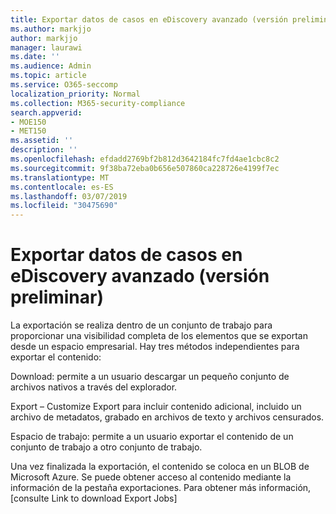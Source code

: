 ```yaml
---
title: Exportar datos de casos en eDiscovery avanzado (versión preliminar)
ms.author: markjjo
author: markjjo
manager: laurawi
ms.date: ''
ms.audience: Admin
ms.topic: article
ms.service: O365-seccomp
localization_priority: Normal
ms.collection: M365-security-compliance
search.appverid:
- MOE150
- MET150
ms.assetid: ''
description: ''
ms.openlocfilehash: efdadd2769bf2b812d3642184fc7fd4ae1cbc8c2
ms.sourcegitcommit: 9f38ba72eba0b656e507860ca228726e4199f7ec
ms.translationtype: MT
ms.contentlocale: es-ES
ms.lasthandoff: 03/07/2019
ms.locfileid: "30475690"
---
```

# <a name="export-case-data-in-advanced-ediscovery-preview"></a>Exportar datos de casos en eDiscovery avanzado (versión preliminar)

La exportación se realiza dentro de un conjunto de trabajo para proporcionar una visibilidad completa de los elementos que se exportan desde un espacio empresarial. Hay tres métodos independientes para exportar el contenido:

Download: permite a un usuario descargar un pequeño conjunto de archivos nativos a través del explorador.

Export – Customize Export para incluir contenido adicional, incluido un archivo de metadatos, grabado en archivos de texto y archivos censurados.

Espacio de trabajo: permite a un usuario exportar el contenido de un conjunto de trabajo a otro conjunto de trabajo.

Una vez finalizada la exportación, el contenido se coloca en un BLOB de Microsoft Azure. Se puede obtener acceso al contenido mediante la información de la pestaña exportaciones. Para obtener más información, \[consulte Link to download Export Jobs\]